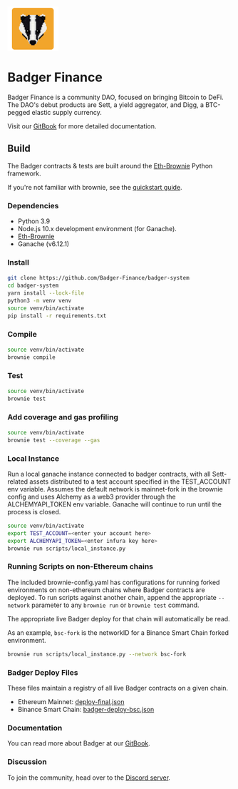 ![Badger Logo](./images/badger-logo.png)

# Badger Finance

Badger Finance is a community DAO, focused on bringing Bitcoin to DeFi. The DAO's debut products are Sett, a yield aggregator, and Digg, a BTC-pegged elastic supply currency.

Visit our [GitBook](https://app.gitbook.com/@badger-finance/s/badger-finance/) for more detailed documentation.

## Build

The Badger contracts & tests are built around the [Eth-Brownie](https://eth-brownie.readthedocs.io/en/stable/install.html) Python framework.

If you're not familiar with brownie, see the [quickstart guide](https://eth-brownie.readthedocs.io/en/stable/quickstart.html).

### Dependencies

-   Python 3.9
-   Node.js 10.x development environment (for Ganache).
-   [Eth-Brownie](https://eth-brownie.readthedocs.io/en/stable/install.html)
-   Ganache (v6.12.1)

### Install

```bash
git clone https://github.com/Badger-Finance/badger-system
cd badger-system
yarn install --lock-file
python3 -m venv venv
source venv/bin/activate
pip install -r requirements.txt
```

### Compile

```bash
source venv/bin/activate
brownie compile
```

### Test

```bash
source venv/bin/activate
brownie test
```

### Add coverage and gas profiling

```bash
source venv/bin/activate
brownie test --coverage --gas
```

### Local Instance

Run a local ganache instance connected to badger contracts, with all Sett-related assets distributed to a test account specified in the TEST_ACCOUNT env variable. Assumes the default network is mainnet-fork in the brownie config and uses Alchemy as a web3 provider through the ALCHEMYAPI_TOKEN env variable. Ganache will continue to run until the process is closed.

```bash
source venv/bin/activate
export TEST_ACCOUNT=<enter your account here>
export ALCHEMYAPI_TOKEN=<enter infura key here>
brownie run scripts/local_instance.py
```

### Running Scripts on non-Ethereum chains
The included brownie-config.yaml has configurations for running forked environments on non-ethereum chains where Badger contracts are deployed. To run scripts against another chain, append the appropriate `--network` parameter to any `brownie run` or `brownie test` command.

The appropriate live Badger deploy for that chain will automatically be read.

As an example, `bsc-fork` is the networkID for a Binance Smart Chain forked environment.

```bash
brownie run scripts/local_instance.py --network bsc-fork
```

### Badger Deploy Files
These files maintain a registry of all live Badger contracts on a given chain.
* Ethereum Mainnet: [deploy-final.json](https://github.com/Badger-Finance/badger-system/blob/develop/deploy-final.json)
* Binance Smart Chain: [badger-deploy-bsc.json](https://github.com/Badger-Finance/badger-system/blob/develop/badger-deploy-bsc.json)

### Documentation

You can read more about Badger at our [GitBook](https://app.gitbook.com/@badger-finance/s/badger-finance/).

### Discussion

To join the community, head over to the [Discord server](https://discord.gg/CMzUcANy).
